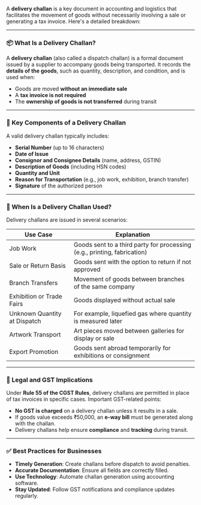 A **delivery challan** is a key document in accounting and logistics that facilitates the movement of goods without necessarily involving a sale or generating a tax invoice. Here's a detailed breakdown:

---

### 📦 What Is a Delivery Challan?

A **delivery challan** (also called a dispatch challan) is a formal document issued by a supplier to accompany goods being transported. It records the **details of the goods**, such as quantity, description, and condition, and is used when:

- Goods are moved **without an immediate sale**
- A **tax invoice is not required**
- The **ownership of goods is not transferred** during transit

---

### 🧾 Key Components of a Delivery Challan

A valid delivery challan typically includes:

- **Serial Number** (up to 16 characters)
- **Date of Issue**
- **Consignor and Consignee Details** (name, address, GSTIN)
- **Description of Goods** (including HSN codes)
- **Quantity and Unit**
- **Reason for Transportation** (e.g., job work, exhibition, branch transfer)
- **Signature** of the authorized person

---

### 🚚 When Is a Delivery Challan Used?

Delivery challans are issued in several scenarios:

| **Use Case**                          | **Explanation**                                                                 |
|--------------------------------------|---------------------------------------------------------------------------------|
| Job Work                             | Goods sent to a third party for processing (e.g., printing, fabrication)       |
| Sale or Return Basis                 | Goods sent with the option to return if not approved                           |
| Branch Transfers                     | Movement of goods between branches of the same company                         |
| Exhibition or Trade Fairs            | Goods displayed without actual sale                                            |
| Unknown Quantity at Dispatch         | For example, liquefied gas where quantity is measured later                    |
| Artwork Transport                    | Art pieces moved between galleries for display or sale                         |
| Export Promotion                     | Goods sent abroad temporarily for exhibitions or consignment       |

---

### 📜 Legal and GST Implications

Under **Rule 55 of the CGST Rules**, delivery challans are permitted in place of tax invoices in specific cases. Important GST-related points:

- **No GST is charged** on a delivery challan unless it results in a sale.
- If goods value exceeds ₹50,000, an **e-way bill** must be generated along with the challan.
- Delivery challans help ensure **compliance** and **tracking** during transit.

---

### ✅ Best Practices for Businesses

- **Timely Generation**: Create challans before dispatch to avoid penalties.
- **Accurate Documentation**: Ensure all fields are correctly filled.
- **Use Technology**: Automate challan generation using accounting software.
- **Stay Updated**: Follow GST notifications and compliance updates regularly.